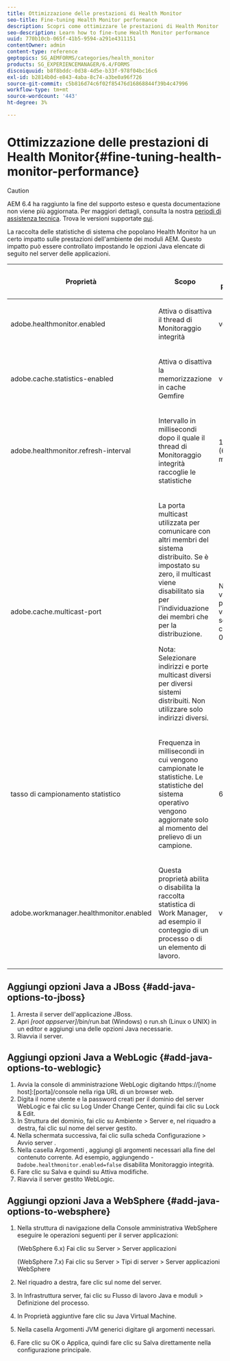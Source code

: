 ```yaml
---
title: Ottimizzazione delle prestazioni di Health Monitor
seo-title: Fine-tuning Health Monitor performance
description: Scopri come ottimizzare le prestazioni di Health Monitor
seo-description: Learn how to fine-tune Health Monitor performance
uuid: 770b10cb-065f-41b5-9594-a291e4311151
contentOwner: admin
content-type: reference
geptopics: SG_AEMFORMS/categories/health_monitor
products: SG_EXPERIENCEMANAGER/6.4/FORMS
discoiquuid: b8f8bddc-0d38-4d5e-b33f-978f04bc16c6
exl-id: b2814b0d-e843-4aba-8c74-a3be0a96f726
source-git-commit: c5b816d74c6f02f85476d16868844f39b4c47996
workflow-type: tm+mt
source-wordcount: '443'
ht-degree: 3%

---
```


# Ottimizzazione delle prestazioni di Health Monitor{#fine-tuning-health-monitor-performance}

>[!CAUTION]
>
>AEM 6.4 ha raggiunto la fine del supporto esteso e questa documentazione non viene più aggiornata. Per maggiori dettagli, consulta la nostra [periodi di assistenza tecnica](https://helpx.adobe.com/it/support/programs/eol-matrix.html). Trova le versioni supportate [qui](https://experienceleague.adobe.com/docs/).

La raccolta delle statistiche di sistema che popolano Health Monitor ha un certo impatto sulle prestazioni dell&#39;ambiente dei moduli AEM. Questo impatto può essere controllato impostando le opzioni Java elencate di seguito nel server delle applicazioni.

<table> 
 <thead> 
  <tr> 
   <th><p>Proprietà</p></th> 
   <th><p>Scopo</p></th> 
   <th><p>Valore predefinito</p></th> 
  </tr> 
 </thead> 
 <tbody>
  <tr> 
   <td><p>adobe.healthmonitor.enabled</p></td> 
   <td><p>Attiva o disattiva il thread di Monitoraggio integrità</p></td> 
   <td><p>vero</p></td> 
  </tr> 
  <tr> 
   <td><p>adobe.cache.statistics-enabled</p></td> 
   <td><p>Attiva o disattiva la memorizzazione in cache Gemfire</p></td> 
   <td><p>vero</p></td> 
  </tr> 
  <tr> 
   <td><p>adobe.healthmonitor.refresh-interval</p></td> 
   <td><p>Intervallo in millisecondi dopo il quale il thread di Monitoraggio integrità raccoglie le statistiche</p></td> 
   <td><p>10 minuti (600.000 millisecondi)</p></td> 
  </tr> 
  <tr> 
   <td><p>adobe.cache.multicast-port</p></td> 
   <td><p>La porta multicast utilizzata per comunicare con altri membri del sistema distribuito. Se è impostato su zero, il multicast viene disabilitato sia per l'individuazione dei membri che per la distribuzione. </p><p>Nota: Selezionare indirizzi e porte multicast diversi per diversi sistemi distribuiti. Non utilizzare solo indirizzi diversi.</p></td> 
   <td><p>Nessun valore predefinito. I valori validi sono compresi tra 0 e 65535.</p></td> 
  </tr> 
  <tr> 
   <td><p>tasso di campionamento statistico</p></td> 
   <td><p>Frequenza in millisecondi in cui vengono campionate le statistiche. Le statistiche del sistema operativo vengono aggiornate solo al momento del prelievo di un campione.</p></td> 
   <td><p>600000</p></td> 
  </tr> 
  <tr> 
   <td><p>adobe.workmanager.healthmonitor.enabled</p></td> 
   <td><p>Questa proprietà abilita o disabilita la raccolta statistica di Work Manager, ad esempio il conteggio di un processo o di un elemento di lavoro.</p></td> 
   <td><p>vero</p></td> 
  </tr> 
 </tbody> 
</table>

## Aggiungi opzioni Java a JBoss {#add-java-options-to-jboss}

1. Arresta il server dell&#39;applicazione JBoss.
1. Apri *[root appserver]*/bin/run.bat (Windows) o run.sh (Linux o UNIX) in un editor e aggiungi una delle opzioni Java necessarie.
1. Riavvia il server.

## Aggiungi opzioni Java a WebLogic {#add-java-options-to-weblogic}

1. Avvia la console di amministrazione WebLogic digitando https://[nome host]:[porta]/console nella riga URL di un browser web.
1. Digita il nome utente e la password creati per il dominio del server WebLogic e fai clic su Log Under Change Center, quindi fai clic su Lock &amp; Edit.
1. In Struttura del dominio, fai clic su Ambiente > Server e, nel riquadro a destra, fai clic sul nome del server gestito.
1. Nella schermata successiva, fai clic sulla scheda Configurazione > Avvio server .
1. Nella casella Argomenti , aggiungi gli argomenti necessari alla fine del contenuto corrente. Ad esempio, aggiungendo - `Dadobe.healthmonitor.enabled=false` disabilita Monitoraggio integrità.
1. Fare clic su Salva e quindi su Attiva modifiche.
1. Riavvia il server gestito WebLogic.

## Aggiungi opzioni Java a WebSphere {#add-java-options-to-websphere}

1. Nella struttura di navigazione della Console amministrativa WebSphere eseguire le operazioni seguenti per il server applicazioni:

   (WebSphere 6.x) Fai clic su Server > Server applicazioni

   (WebSphere 7.x) Fai clic su Server > Tipi di server > Server applicazioni WebSphere

1. Nel riquadro a destra, fare clic sul nome del server.
1. In Infrastruttura server, fai clic su Flusso di lavoro Java e moduli > Definizione del processo.
1. In Proprietà aggiuntive fare clic su Java Virtual Machine.
1. Nella casella Argomenti JVM generici digitare gli argomenti necessari.
1. Fare clic su OK o Applica, quindi fare clic su Salva direttamente nella configurazione principale.
